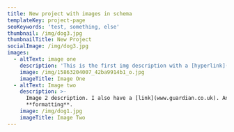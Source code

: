 ```yaml
---
title: New project with images in schema
templateKey: project-page
seoKeywords: 'test, something, else'
thumbnail: /img/dog3.jpg
thumbnailTitle: New Project
socialImage: /img/dog3.jpg
images:
  - altText: image one
    description: 'This is the first img description with a [hyperlink](www.google.com)'
    image: /img/15863204007_42ba9914b1_o.jpg
    imageTitle: Image One
  - altText: Image two
    description: >-
      Image 2 description. I also have a [link](www.guardian.co.uk). And some
      **formatting**.
    image: /img/dog1.jpg
    imageTitle: Image Two
---
```


